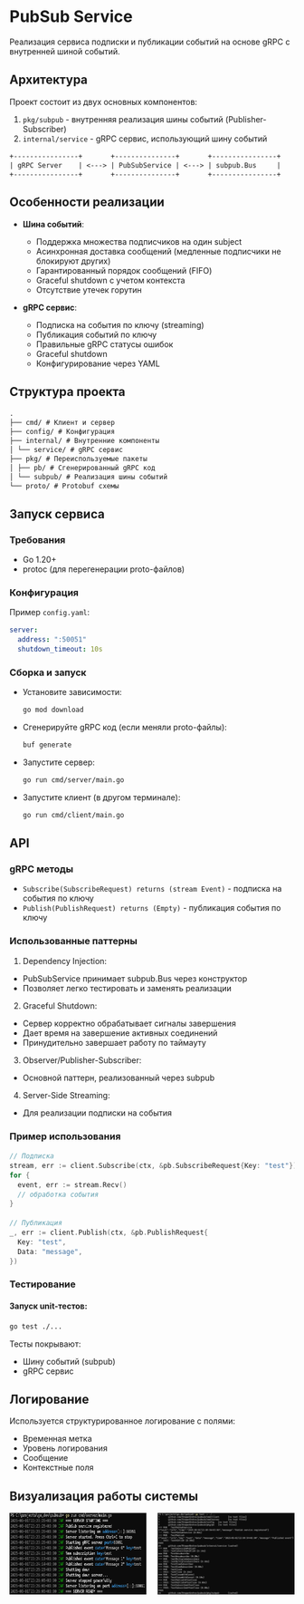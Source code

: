 # PubSub Service

Реализация сервиса подписки и публикации событий на основе gRPC с внутренней шиной событий.

## Архитектура

Проект состоит из двух основных компонентов:
1. `pkg/subpub` - внутренняя реализация шины событий (Publisher-Subscriber)
2. `internal/service` - gRPC сервис, использующий шину событий
  ```
  +----------------+       +---------------+       +----------------+
| gRPC Server    | <---> | PubSubService | <---> | subpub.Bus     |
+----------------+       +---------------+       +----------------+
  ```

## Особенности реализации

- **Шина событий**:
  - Поддержка множества подписчиков на один subject
  - Асинхронная доставка сообщений (медленные подписчики не блокируют других)
  - Гарантированный порядок сообщений (FIFO)
  - Graceful shutdown с учетом контекста
  - Отсутствие утечек горутин

- **gRPC сервис**:
  - Подписка на события по ключу (streaming)
  - Публикация событий по ключу
  - Правильные gRPC статусы ошибок
  - Graceful shutdown
  - Конфигурирование через YAML

## Структура проекта

```plaintext
.
├── cmd/ # Клиент и сервер
├── config/ # Конфигурация
├── internal/ # Внутренние компоненты
│ └── service/ # gRPC сервис
├── pkg/ # Переиспользуемые пакеты
│ ├── pb/ # Сгенерированный gRPC код
│ └── subpub/ # Реализация шины событий
└── proto/ # Protobuf схемы
```
## Запуск сервиса

### Требования

- Go 1.20+
- protoc (для перегенерации proto-файлов)

### Конфигурация

Пример `config.yaml`:
```yaml
server:
  address: ":50051"
  shutdown_timeout: 10s
```

### Сборка и запуск

- Установите зависимости:
  ```bash
  go mod download
  ```
- Сгенерируйте gRPC код (если меняли proto-файлы):
  ```bash
  buf generate
  ```
- Запустите сервер:
  ```bash
  go run cmd/server/main.go
  ```
- Запустите клиент (в другом терминале):
  ```bash
  go run cmd/client/main.go
  ```

## API
### gRPC методы
  - `Subscribe(SubscribeRequest) returns (stream Event)` - подписка на события по ключу
  - `Publish(PublishRequest) returns (Empty)` - публикация события по ключу
### Использованные паттерны
  1. Dependency Injection:
  - PubSubService принимает subpub.Bus через конструктор
  - Позволяет легко тестировать и заменять реализации
  2. Graceful Shutdown:
  - Сервер корректно обрабатывает сигналы завершения
  - Дает время на завершение активных соединений
  - Принудительно завершает работу по таймауту
  3. Observer/Publisher-Subscriber:
  - Основной паттерн, реализованный через subpub
  4. Server-Side Streaming:
  - Для реализации подписки на события

### Пример использования
  ```go
  // Подписка
stream, err := client.Subscribe(ctx, &pb.SubscribeRequest{Key: "test"})
for {
    event, err := stream.Recv()
    // обработка события
}

// Публикация
_, err := client.Publish(ctx, &pb.PublishRequest{
    Key: "test",
    Data: "message",
})
  ```
### Тестирование
#### Запуск unit-тестов:
  ```bash
  go test ./...
  ```
Тесты покрывают:
- Шину событий (subpub)
- gRPC сервис

## Логирование
Используется структурированное логирование с полями:
- Временная метка
- Уровень логирования
- Сообщение
- Контекстные поля

## Визуализация работы системы

<div style="display: flex; justify-content: space-between;"> 
  <img src="pictures/image.png" alt="Архитектурная схема" width="48%"> 
  <img src="pictures/image1.png" alt="Последовательность работы" width="48%"> 
</div>


